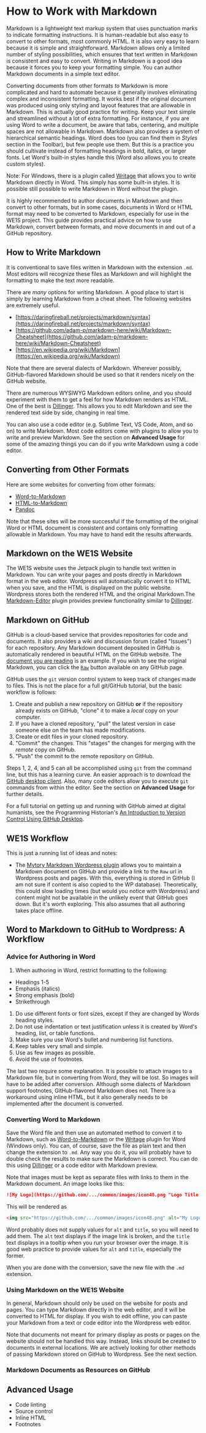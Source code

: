 # How to Work with Markdown

Markdown is a lightweight text markup system that uses punctuation marks to indicate formatting instructions. It is human-readable but also easy to convert to other formats, most commonly HTML. It is also _very_ easy to learn because it is simple and straightforward. Markdown allows only a limited number of styling possibilities, which ensures that text written in Markdown is consistent and easy to convert. Writing in Markdown is a good idea because it forces you to keep your formatting simple. You can author Markdown documents in a simple text editor.

Converting documents from other formats _to_ Markdown is more complicated and hard to automate because it generally involves eliminating complex and inconsistent formatting. It works best if the original document was produced using only styling and layout features that are allowable in Markdown. This is actually good practice for writing. Keep your text simple and streamlined without a lot of extra formatting. For instance, if you are using Word to write a document, be aware that tabs, centering, and multiple spaces are not allowable in Markdown. Markdown also provides a system of hierarchical semantic headings. Word does too (you can find them in *Styles* section in the Toolbar), but few people use them. But this is a practice you should cultivate instead of formatting headings in bold, italics, or larger fonts. Let Word's built-in styles handle this (Word also allows you to create custom styles).

Note: For Windows, there is a plugin called [Writage](http://www.writage.com/) that allows you to write Markdown directly in Word. This simply has some built-in styles. It is possible still possible to write Markdown in Word without the plugin.

It is highly recommended to author documents in Markdown and then convert to other formats, but in some cases, documents in Word or HTML format may need to be converted to Markdown, especially for use in the WE1S project. This guide provides practical advice on how to use Markdown, convert between formats, and move documents in and out of a GitHub repository.

## How to Write Markdown

It is conventional to save files written in Markdown with the extension `.md`. Most editors will recognize these files as Markdown and will highlight the formatting to make the text more readable.

There are _many_ options for writing Markdown. A good place to start is simply by learning Markdown from a cheat sheet. The following websites are extremely useful.

* [https://daringfireball.net/projects/markdown/syntax](https://daringfireball.net/projects/markdown/syntax)
* [https://github.com/adam-p/markdown-here/wiki/Markdown-Cheatsheet](https://github.com/adam-p/markdown-here/wiki/Markdown-Cheatsheet)
* [https://en.wikipedia.org/wiki/Markdown](https://en.wikipedia.org/wiki/Markdown)

Note that there are several dialects of Markdown. Wherever possibly, GitHub-flavored Markdown should be used so that it renders nicely on the GitHub website.

There are numerous WYSIWYG Markdown editors online, and you should experiment with them to get a feel for how Markdown renders as HTML. One of the best is [Dillinger](https://dillinger.io/). This allows you to edit Markdown and see the rendered text side by side, changing in real time.

You can also use a code editor (e.g. Sublime Text, VS Code, Atom, and so on) to write Markdown. Most code editors come with plugins to allow you to write and preview Markdown. See the section on **Advanced Usage** for some of the amazing things you can do if you write Markdown using a code editor.

## Converting from Other Formats

Here are some websites for converting from other formats:

* [Word-to-Markdown](https://word-to-markdown.herokuapp.com/)
* [HTML-to-Markdown](https://domchristie.github.io/to-markdown/)
* [Pandoc](https://pandoc.org/try/)

Note that these sites will be more successful if the formatting of the original Word or HTML document is consistent and contains only formatting allowable in Markdown. You may have to hand edit the results afterwards.

## Markdown on the WE1S Website

The WE1S website uses the Jetpack plugin to handle text written in Markdown. You can write your pages and posts directly in Markdown format in the web editor. Wordpress will automatically convert it to HTML when you save, and the HTML is displayed on the public website. Wordpress stores both the rendered HTML and the original Markdown.The [Markdown-Editor](https://wordpress.org/plugins/markdown-editor/) plugin provides preview functionality similar to [Dillinger](https://dillinger.io/).

## Markdown on GitHub

GitHub is a cloud-based service that provides repositories for code and documents. It also provides a wiki and discussion forum (called "Issues") for each repository. Any Markdown document deposited in GitHub is automatically rendered in beautiful HTML on the GitHub website. The [document you are reading](https://github.com/whatevery1says/resources/blob/master/how-to-work-with-markdown.md) is an example. If you wish to see the original Markdown, you can click the [`Raw`](https://github.com/whatevery1says/resources/raw/master/how-to-work-with-markdown.md) button available on any GitHub page.

GitHub uses the `git` version control system to keep track of changes made to files. This is not the place for a full git/GitHub tutorial, but the basic workflow is follows:

1. Create and publish a new repository on GitHub **or** if the repository already exists on GitHub, "clone" it to make a _local_ copy on your computer.
2. If you have a cloned repository, "pull" the latest version in case someone else on the team has made modifications.
3. Create or edit files in your cloned repository.
4. "Commit" the changes. This "stages" the changes for merging with the _remote_ copy on GitHub.
5. "Push" the commit to the remote repository on GitHub.

Steps 1, 2, 4, and 5 can all be accomplished using `git` from the command line, but this has a learning curve. An easier approach is to download the [GitHub desktop client](https://desktop.github.com/). Also, many code editors allow you to execute `git` commands from within the editor. See the section on **Advanced Usage** for further details.

For a full tutorial on getting up and running with GitHub aimed at digital humanists, see the Programming Historian's [An Introduction to Version Control Using GitHub Desktop](https://programminghistorian.org/lessons/getting-started-with-github-desktop).

## WE1S Workflow

This is just a running list of ideas and notes:

* The [Mytory Markdown Wordpress plugin](https://wordpress.org/plugins/mytory-markdown/) allows you to maintain a Markdown document on GitHub and provide a link to the `Raw` url in Wordpress posts and pages. With this, everything is stored in GitHub (I am not sure if content is also copied to the WP database). Theoretically, this could slow loading times (but would you notice with Wordpress) and content might not be available in the unlikely event that GitHub goes down. But it's worth exploring. This also assumes that all authoring takes place offline.

## Word to Markdown to GitHub to Wordpress: A Workflow

### Advice for Authoring in Word

1. When authoring in Word, restrict formatting to the following:

* Headings 1-5
* Emphasis (italics)
* Strong emphasis (bold)
* Strikethrough

1. Do use different fonts or font sizes, except if they are changed by Words heading styles.
1. Do not use indentation or text justification unless it is created by Word's heading, list, or table functions.
1. Make sure you use Word's bullet and numbering list functions.
1. Keep tables very small and simple.
1. Use as few images as possible.
1. Avoid the use of footnotes.

The last two require some explanation. It is possible to attach images to a Markdown file, but in converting from Word, they will be lost. So images will have to be added after conversion. Although some dialects of Markdown support footnotes, GitHub-flavored Markdown does not. There is a workaround using inline HTML, but it also generally needs to be implemented after the document is converted.

### Converting Word to Markdown

Save the Word file and then use an automated method to convert it to Markdown, such as [Word-to-Markdown](https://word-to-markdown.herokuapp.com/) or the [Writage](http://www.writage.com/) plugin for Word (Windows only). You can, of course, save the file as plain text and then change the extension to `.md`. Any way you do it, you will probably have to double check the results to make sure the Markdown is correct. You can do this using [Dillinger](https://dillinger.io/) or a code editor with Markdown preview.

Note that images must be kept as separate files with links to them in the Markdown document. An image looks like this:

```Markdown
![My Logo](https://github.com/.../common/images/icon48.png "Logo Title Text")
```

This will be rendered as

```HTML
<img src="https://github.com/.../common/images/icon48.png" alt="My Logo" title="Logo Title Text">
```

Word probably does not supply values for `alt` and `title`, so you will need to add them. The `alt` text displays if the image link is broken, and the `title` text displays in a tooltip when you run your browser over the image. It is good web practice to provide values for `alt` and `title`, especially the former.

When you are done with the conversion, save the new file with the `.md` extension.

### Using Markdown on the WE1S Website

In general, Markdown should only be used on the website for posts and pages. You can type Markdown directly in the web editor, and it will be converted to HTML for display. If you wish to edit offline, you can paste your Markdown from a text or code editor into the Wordpress web editor.

Note that documents not meant for primary display as posts or pages on the website should not be handled this way. Instead, links should be created to documents in external locations. We are actively looking for other methods of passing Markdown stored on GitHub to Wordpress. See the next section.

### Markdown Documents as Resources on GitHub


## Advanced Usage

* Code linting
* Source control
* Inline HTML
* Footnotes